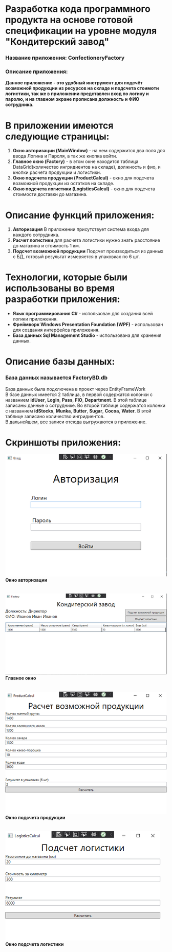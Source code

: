 # Разработка кода программного продукта на основе готовой спецификации на уровне модуля "Кондитерский завод"

### Название приложения: ConfectioneryFactory
### Описание приложения:
**Данное приложение - это удобный инструмент для подсчёт возможной продукции из ресурсов на складе и подсчета стоимоти логистики, так же в приложении представлен вход по логину и паролю, и на главном экране прописана должность и ФИО сотрудника.**

# В приложении имеются следующие страницы:
1. **Окно авторизации (MainWindow)** - на нем содержится два поля для ввода Логина и Пароля, а так же кнопка войти.
2. **Главное окно (Factory)** - в этом окне находится таблица DataGrid(количество ингридиентов на складе), должность и фио, и кнопки расчета продукции и логистики.
3. **Окно подсчета продукции (ProductCalcul)** - окно для подсчета возможной продукции из остатков на складе.
4. **Окно подсчета логистики (LogisticsCalcul)** - окно для подсчета стоимости доставки до магазина.

# Описание функций приложения:
1. **Авторизация** В приложении присутствует система входа для каждого сотрудника.
2. **Расчет логистики** для расчета логистики нужно знать расстояние до магазина и стоимость 1 км.
3. **Подсчет возможной продукции** Подсчет производиться из данных с БД, готовый результат измеряется в упаковках по 6 шт.

# Технологии, которые были использованы во время разработки приложения:
- **Язык программирования C#** - использован для создания всей логики приложения.
- **Фреймворк Windows Presentation Foundation (WPF)** - использован для создания интерфейса приложения.
- **База данных Sql Management Studio** - использована для хранения данных.

# Описание базы данных:
### База данных называется FactoryBD.db <br/>
База данных была подключена в проект через EntityFrameWork </br>
В базе данных имеется 2 таблица, в первой содержатся колонки с названием **idUser**, **Login**, **Pass**, **FIO**, **Department**. В этой таблице записаны данные о сотруднике. Во второй таблице содержатся колонки с названием **idStocks**, **Munka**, **Butter**, **Sugar**, **Cocoa**, **Water**. В этой таблице записано количество ингридиентов. <br/>
В дальнейшем, все записи отсюда выгружаются в приложение.

# Скриншоты приложения:
![Окно авторизации](https://github.com/qwerzxcvbn/ConfectioneryFactory/blob/main/Image/Screenshot_8.png) </br>
**Окно авторизации**
</br> </br> </br>
![Главное окно](https://github.com/qwerzxcvbn/ConfectioneryFactory/blob/main/Image/Screenshot_9.png) </br>
**Главное окно**
</br> </br> </br>
![Окно подсчета продукции](https://github.com/qwerzxcvbn/ConfectioneryFactory/blob/main/Image/Screenshot_10.png) </br>
**Окно подсчета продукции**
</br> </br> </br>
![Окно подсчета логистики](https://github.com/qwerzxcvbn/ConfectioneryFactory/blob/main/Image/Screenshot_6.png) </br>
**Окно подсчета логистики**
</br> </br> </br>
